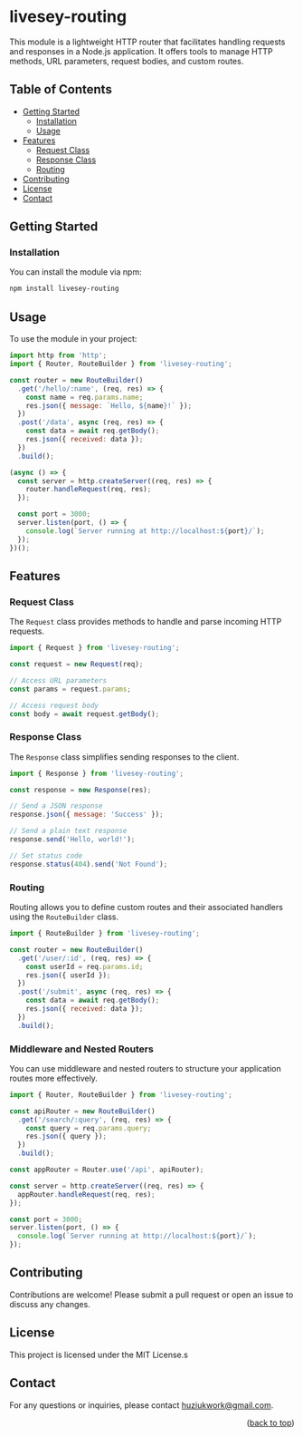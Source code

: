 <a name="readme-top"></a>
# livesey-routing

This module is a lightweight HTTP router that facilitates handling requests and responses in a Node.js application. It offers tools to manage HTTP methods, URL parameters, request bodies, and custom routes.

## Table of Contents
- [Getting Started](#getting-started)
  - [Installation](#installation)
  - [Usage](#usage)
- [Features](#features)
  - [Request Class](#request-class)
  - [Response Class](#response-class)
  - [Routing](#routing)
- [Contributing](#contributing)
- [License](#license)
- [Contact](#contact)

## Getting Started

### Installation

You can install the module via npm:

```bash
npm install livesey-routing
```

## Usage
To use the module in your project:
```js
import http from 'http';
import { Router, RouteBuilder } from 'livesey-routing';

const router = new RouteBuilder()
  .get('/hello/:name', (req, res) => {
    const name = req.params.name;
    res.json({ message: `Hello, ${name}!` });
  })
  .post('/data', async (req, res) => {
    const data = await req.getBody();
    res.json({ received: data });
  })
  .build();

(async () => {
  const server = http.createServer((req, res) => {
    router.handleRequest(req, res);
  });

  const port = 3000;
  server.listen(port, () => {
    console.log(`Server running at http://localhost:${port}/`);
  });
})();
```

## Features
### Request Class

The `Request` class provides methods to handle and parse incoming HTTP requests.

```js
import { Request } from 'livesey-routing';

const request = new Request(req);

// Access URL parameters
const params = request.params;

// Access request body
const body = await request.getBody();
```


### Response Class

The `Response` class simplifies sending responses to the client.

```js
import { Response } from 'livesey-routing';

const response = new Response(res);

// Send a JSON response
response.json({ message: 'Success' });

// Send a plain text response
response.send('Hello, world!');

// Set status code
response.status(404).send('Not Found');
```

### Routing

Routing allows you to define custom routes and their associated handlers using the `RouteBuilder` class.

```js
import { RouteBuilder } from 'livesey-routing';

const router = new RouteBuilder()
  .get('/user/:id', (req, res) => {
    const userId = req.params.id;
    res.json({ userId });
  })
  .post('/submit', async (req, res) => {
    const data = await req.getBody();
    res.json({ received: data });
  })
  .build();
```

### Middleware and Nested Routers

You can use middleware and nested routers to structure your application routes more effectively.

```js
import { Router, RouteBuilder } from 'livesey-routing';

const apiRouter = new RouteBuilder()
  .get('/search/:query', (req, res) => {
    const query = req.params.query;
    res.json({ query });
  })
  .build();

const appRouter = Router.use('/api', apiRouter);

const server = http.createServer((req, res) => {
  appRouter.handleRequest(req, res);
});

const port = 3000;
server.listen(port, () => {
  console.log(`Server running at http://localhost:${port}/`);
});
```

## Contributing

Contributions are welcome! Please submit a pull request or open an issue to discuss any changes.

## License

This project is licensed under the MIT License.s

## Contact

For any questions or inquiries, please contact huziukwork@gmail.com.

<p align="right">(<a href="#readme-top">back to top</a>)</p>